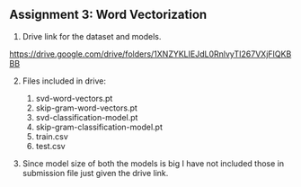 ## Assignment 3:  Word Vectorization

1. Drive link for the dataset and models.

https://drive.google.com/drive/folders/1XNZYKLIEJdL0RnlvyTI267VXjFIQKBBB

2. Files included in drive:

   1. svd-word-vectors.pt
   2. skip-gram-word-vectors.pt
   3. svd-classification-model.pt
   4. skip-gram-classification-model.pt
   5. train.csv
   6. test.csv

3. Since model size of both the models is big I have not included those in submission file just given the drive link.